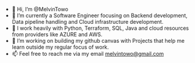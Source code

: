 - 👋 Hi, I’m @MelvinTowo
- 🌱 I’m currently a Software Engineer focusing on Backend development, Data pipeline handling and Cloud infrastructure development.
- 🤖 I work heavily with Python, Terraform, SQL, Java and cloud resources from providers like AZURE and AWS. 
- 💞️ I’m working on building my github canvas with Projects that help me learn outside my regular focus of work.
- 📫 Feel free to reach me via my email melvintowo@gmail.com 

<!---
MelvinTowo/MelvinTowo is a ✨ special ✨ repository because its `README.md` (this file) appears on your GitHub profile.
You can click the Preview link to take a look at your changes.
--->
